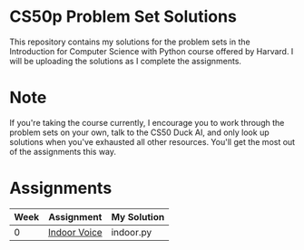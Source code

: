 # CS50p Problem Set Solutions
This repository contains my solutions for the problem sets in the Introduction for Computer Science with Python course offered by Harvard. I will be uploading the solutions as I complete the assignments.

# Note
If you're taking the course currently, I encourage you to work through the problem sets on your own, talk to the CS50 Duck AI, and only look up solutions when you've exhausted all other resources. You'll get the most out of the assignments this way.

# Assignments
| Week | Assignment | My Solution |
| ---- | ---------- | -------- |
| 0 | [Indoor Voice](https://cs50.harvard.edu/python/2022/psets/0/indoor/) | indoor.py |
